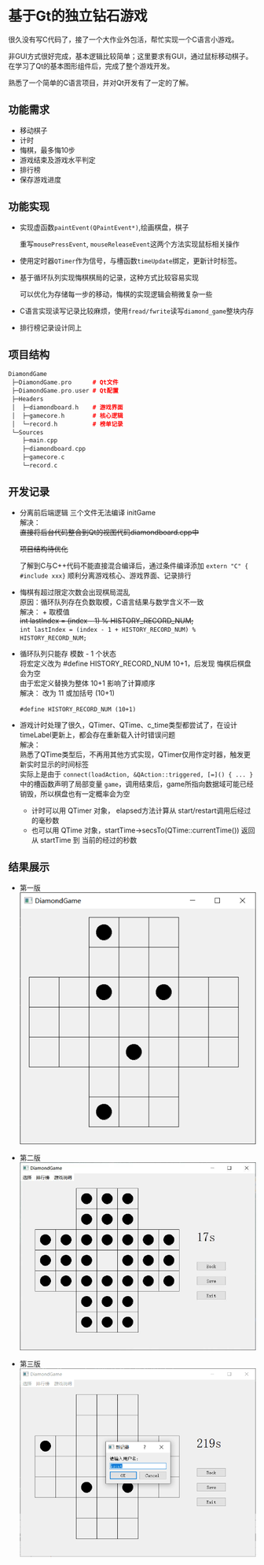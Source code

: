 # 基于Gt的独立钻石游戏

很久没有写C代码了，接了一个大作业外包活，帮忙实现一个C语言小游戏。

非GUI方式很好完成，基本逻辑比较简单；这里要求有GUI，通过鼠标移动棋子。在学习了Qt的基本图形组件后，完成了整个游戏开发。  

熟悉了一个简单的C语言项目，并对Qt开发有了一定的了解。



## 功能需求

- 移动棋子
- 计时
- 悔棋，最多悔10步
- 游戏结束及游戏水平判定
- 排行榜
- 保存游戏进度



## 功能实现

- 实现虚函数`paintEvent(QPaintEvent*)`,绘画棋盘，棋子  

  重写`mousePressEvent`, `mouseReleaseEvent`这两个方法实现鼠标相关操作

- 使用定时器`QTimer`作为信号，与槽函数`timeUpdate`绑定，更新计时标签。

- 基于循环队列实现悔棋棋局的记录，这种方式比较容易实现  

  可以优化为存储每一步的移动，悔棋的实现逻辑会稍微复杂一些

- C语言实现读写记录比较麻烦，使用`fread/fwrite`读写`diamond_game`整块内存  

- 排行榜记录设计同上

## 项目结构
```cpp
DiamondGame
 ├─DiamondGame.pro      # Qt文件
 ├─DiamondGame.pro.user # Qt配置
 ├─Headers
 │  ├─diamondboard.h    # 游戏界面
 │  ├─gamecore.h        # 核心逻辑
 │  └─record.h          # 榜单记录
 └─Sources
    ├─main.cpp
    ├─diamondboard.cpp
    ├─gamecore.c
    └─record.c
  ```

## 开发记录

- 分离前后端逻辑 三个文件无法编译 initGame  
  解决：  
  ~~直接将后台代码整合到Qt的视图代码diamondboard.cpp中~~  

  ~~项目结构待优化~~
  
  了解到C与C++代码不能直接混合编译后，通过条件编译添加 `extern "C" { #include xxx}` 顺利分离游戏核心、游戏界面、记录排行
  
  
- 悔棋有超过限定次数会出现棋局混乱  
  原因：循环队列存在负数取模，C语言结果与数学含义不一致  
  解决： + 取模值  
  ~~int lastIndex = (index - 1) % HISTORY_RECORD_NUM;~~  
  `int lastIndex = (index - 1 + HISTORY_RECORD_NUM) % HISTORY_RECORD_NUM;`

- 循环队列只能存 模数 - 1 个状态  
  将宏定义改为 #define HISTORY_RECORD_NUM 10+1，后发现 悔棋后棋盘会为空  
  由于宏定义替换为整体 10+1 影响了计算顺序  
  解决： 改为 11 或加括号 (10+1)  

  `#define HISTORY_RECORD_NUM (10+1)`
  
- 游戏计时处理了很久，QTimer、QTime、c_time类型都尝试了，在设计timeLabel更新上，都会存在重新载入计时错误问题  
  解决：  
  熟悉了QTime类型后，不再用其他方式实现，QTimer仅用作定时器，触发更新实时显示的时间标签  
  实际上是由于 `connect(loadAction, &QAction::triggered, [=]() { ... } ` 中的槽函数声明了局部变量 `game`，调用结束后，game所指向数据域可能已经销毁，所以棋盘也有一定概率会为空  
  - 计时可以用 QTimer 对象， elapsed方法计算从 start/restart调用后经过的毫秒数  
  - 也可以用 QTime 对象，startTime->secsTo(QTime::currentTime()) 返回从 startTime 到 当前的经过的秒数    

## 结果展示
  - 第一版  
  ![第一版](./result/1.0.png)

  - 第二版  
  ![第二版](./result/2.0.jpg)

  - 第三版  
  ![第三版](./result/3.0.png)
